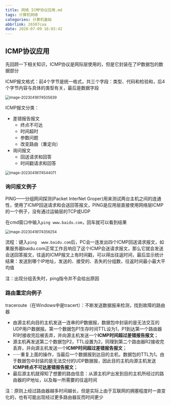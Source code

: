```yaml
---
title: 网络 ICMP协议应用.md
tags: 计算机网络
categories: 计算机基础
abbrlink: 26507caa
date: 2020-07-09 16:03:42
---
```


## ICMP协议应用

先回顾一下相关知识，ICMP协议是网际层使用的，但是它封装在了IP数据包的数据部分

ICMP报文格式：前4个字节是统一格式，共三个字段：类型、代码和检验和，后4个字节内容与具体的类型有关，最后是数据字段

<!--more-->

<img src="https://leslie1-1309334886.cos.ap-shanghai.myqcloud.com/obsidian/image-20230418174505639.png" alt="image-20230418174505639" style="zoom:80%;" />

ICMP报文分类：

- 差错报告报文
  - 终点不可达
  - 时间超时
  - 参数问题
  - 改变路由（重定向）
- 询问报文
  - 回送请求和回答
  - 时间戳请求和回答

<img src="https://leslie1-1309334886.cos.ap-shanghai.myqcloud.com/obsidian/image-20230418174544071.png" alt="image-20230418174544071" style="zoom:80%;" />

### 询问报文例子

PING——分组网间探测(Packet InterNet Groper)用来测试两台主机之间的连通性，使用了ICMP回送请求和会送回答报文，PING是应用层直接使用网络层ICMP的一个例子，没有通过运输层的TCP或UDP

在cmd窗口中输入`ping www.baidu.com`，回车就可以看到结果

<img src="https://leslie1-1309334886.cos.ap-shanghai.myqcloud.com/obsidian/image-20230418174356254.png" alt="image-20230418174356254" style="zoom:80%;" />

流程：键入`ping  www.baidu.com`后，PC会一连发出四个ICMP回送请求报文，如果服务器baidu.com正常工作且响应了这个ICMP会送请求报文，那么它就会发送会送回答报文，往返的ICMP报文上有时间戳，可以得出往返时间，最后显示统计结果：发送到哪个IP地址，发送的、接受的、丢失的分组数，往返时间最小最大平均值

注：出现分组丢失时，ping指令并不会给出原因

### 路由重定向例子

traceroute（在Windows中是tracert）：不断发送数据报来检测，找到故障的路由器

- 由源主机向目的主机发送一连串的IP数据报，数据包中封装的是无法交互的UDP用户数据报。第一个数据包P1生存时间TTL设为1，P1到达第一个路由器R1时接收完后被丢弃，并向源主机发送一个**ICMP时间超过差错报告报文**；
- 源主机再发送第二个数据包P2，TTL设置为2，同理到第二个路由器R2接收完丢弃，并向源主机发送一个**ICMP时间超过差错报告报文**；
- ······重复上面的操作，当最后一个数据报到达目的主机，数据包的TTL为1。由于数据包中封装的是无法交付的UDP数据报，因此目的主机向源主机发送**ICMP终点不可达差错报告报文**；
- 最后源主机就得知了想要的路由信息：从源主机IP出发到目的主机所经过的路由器的IP地址，以及每一所需要的往返时间

注：原则上经过路由器越多时间越长，但是实际上由于互联网的拥塞程度时一直变化的，也有可能出现经过更多路由器反而时间更少







